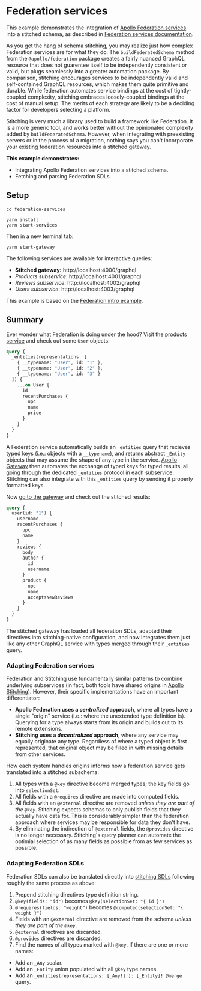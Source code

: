 # Federation services

This example demonstrates the integration of [Apollo Federation services](https://www.apollographql.com/docs/federation/implementing-services/) into a stitched schema, as described in [Federation services documentation](https://www.graphql-tools.com/docs/stitch-type-merging#federation-services).

As you get the hang of schema stitching, you may realize just how complex Federation services are for what they do. The `buildFederatedSchema` method from the `@apollo/federation` package creates a fairly nuanced GraphQL resource that does not guarentee itself to be independently consistent or valid, but plugs seamlessly into a greater automation package. By comparison, stitching encourages services to be independently valid and self-contained GraphQL resources, which makes them quite primitive and durable. While federation automates service bindings at the cost of tightly-coupled complexity, stitching embraces loosely-coupled bindings at the cost of manual setup. The merits of each strategy are likely to be a deciding factor for developers selecting a platform.

Stitching is very much a library used to build a framework like Federation. It is a more generic tool, and works better without the opinionated complexity added by `buildFederatedSchema`. However, when integrating with preexisting servers or in the process of a migration, nothing says you can't incorporate your existing federation resources into a stitched gateway.

**This example demonstrates:**

- Integrating Apollo Federation services into a stitched schema.
- Fetching and parsing Federation SDLs.

## Setup

```shell
cd federation-services

yarn install
yarn start-services
```

Then in a new terminal tab:

```shell
yarn start-gateway
```

The following services are available for interactive queries:

- **Stitched gateway:** http://localhost:4000/graphql
- _Products subservice_: http://localhost:4001/graphql
- _Reviews subservice_: http://localhost:4002/graphql
- _Users subservice_: http://localhost:4003/graphql

This example is based on the [Federation intro example](https://www.apollographql.com/docs/federation/#concern-based-separation).

## Summary

Ever wonder what Federation is doing under the hood? Visit the [products service](http://localhost:4001/graphql) and check out some `User` objects:

```graphql
query {
  _entities(representations: [
    { __typename: "User", id: "1" },
    { __typename: "User", id: "2" },
    { __typename: "User", id: "3" }
  ]) {
    ...on User {
      id
      recentPurchases {
        upc
        name
        price
      }
    }
  }
}
```

A Federation service automatically builds an `_entities` query that recieves typed keys (i.e.: objects with a `__typename`), and returns abstract `_Entity` objects that may assume the shape of any type in the service. [Apollo Gateway](https://www.npmjs.com/package/@apollo/gateway) then automates the exchange of typed keys for typed results, all going through the dedicated `_entities` protocol in each subservice. Stitching can also integrate with this `_entities` query by sending it properly formatted keys.

Now [go to the gateway](http://localhost:4001/graphql) and check out the stitched results:

```graphql
query {
  user(id: "1") {
    username
    recentPurchases {
      upc
      name
    }
    reviews {
      body
      author {
        id
        username
      }
      product {
        upc
        name
        acceptsNewReviews
      }
    }
  }
}
```

The stitched gateway has loaded all federation SDLs, adapted their directives into stitching-native configuration, and now integrates them just like any other GraphQL service with types merged through their `_entities` query.

### Adapting Federation services

Federation and Stitching use fundamentally similar patterns to combine underlying subservices (in fact, both tools have shared origins in [Apollo Stitching](https://www.apollographql.com/docs/federation/migrating-from-stitching/)). However, their specific implementations have an important differentiator:

- **Apollo Federation uses a _centralized_ approach**, where all types have a single "origin" service (i.e.: where the unextended type definition is). Querying for a type always starts from its origin and builds out to its remote extensions.
- **Stitching uses a _decentralized_ approach**, where any service may equally originate any type. Regardless of where a typed object is first represented, that original object may be filled in with missing details from other services.

How each system handles origins informs how a federation service gets translated into a stitched subschema:

1. All types with a `@key` directive become merged types; the key fields go into `selectionSet`.
1. All fields with a `@requires` directive are made into computed fields.
1. All fields with an `@external` directive are removed _unless they are part of the `@key`_. Stitching expects schemas to only publish fields that they actually have data for. This is considerably simpler than the federation approach where services may be responsible for data they don't have.
1. By eliminating the indirection of `@external` fields, the `@provides` directive is no longer necessary. Stitching's query planner can automate the optimial selection of as many fields as possible from as few services as possible.

### Adapting Federation SDLs

Federation SDLs can also be translated directly into [stitching SDLs](../stitching-directives-sdl) following roughly the same process as above:

1. Prepend stitching directives type definition string.
1. `@key(fields: "id")` becomes `@key(selectionSet: "{ id }")`
1. `@requires(fields: "weight")` becomes `@computed(selectionSet: "{ weight }")`
1. Fields with an `@external` directive are removed from the schema _unless they are part of the `@key`_.
1. `@external` directives are discarded.
1. `@provides` directives are discarded.
1. Find the names of all types marked with `@key`. If there are one or more names:
  * Add an `_Any` scalar.
  * Add an `_Entity` union populated with all `@key` type names.
  * Add an `_entities(representations: [_Any!]!): [_Entity]! @merge` query.
